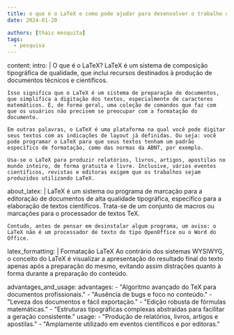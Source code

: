 ```yaml
---
title: o que é o LaTeX e como pode ajudar para desenvolver o trabalho de conclusao de curso (TCC)
date: 2024-01-20

authors: [thais mesquita]
tags:
  - pesquisa
---
```

content:
  intro: |
    O que é o LaTeX?
    LaTeX é um sistema de composição tipográfica de qualidade, que inclui recursos destinados à produção de documentos técnicos e científicos.

    Isso significa que o LaTeX é um sistema de preparação de documentos, que simplifica a digitação dos textos, especialmente de caracteres matemáticos. É, de forma geral, uma coleção de comandos que faz com que os usuários não precisem se preocupar com a formatação do documento.

    Em outras palavras, o LaTeX é uma plataforma na qual você pode digitar seus textos com as indicações de layout já definidas. Ou seja: você pode programar o LaTeX para que seus textos tenham um padrão específico de formatação, como das normas da ABNT, por exemplo.

    Usa-se o LaTeX para produzir relatórios, livros, artigos, apostilas no mundo inteiro, de forma gratuita e livre. Inclusive, vários eventos científicos, revistas e editoras exigem que os trabalhos sejam produzidos utilizando LaTeX.

  about_latex: |
    LaTeX é um sistema ou programa de marcação para a editoração de documentos de alta qualidade tipográfica, específico para a elaboração de textos científicos. Trata-se de um conjunto de macros ou marcações para o processador de textos TeX.

    Contudo, antes de pensar em desinstalar algum programa, um aviso: o LaTeX não é um processador de texto do tipo OpenOffice ou o Word do Office.

  latex_formatting: |
    Formatação LaTeX
    Ao contrário dos sistemas WYSIWYG, o conceito do LaTeX é visualizar a apresentação do resultado final do texto apenas após a preparação do mesmo, evitando assim distrações quanto à forma durante a preparação do conteúdo.

  advantages_and_usage:
    advantages:
      - "Algoritmo avançado do TeX para documentos profissionais."
      - "Ausência de bugs e foco no conteúdo."
      - "Leveza dos documentos e fácil exportação."
      - "Edição robusta de fórmulas matemáticas."
      - "Estruturas tipográficas complexas abstraídas para facilitar a geração consistente."
    usage:
      - "Produção de relatórios, livros, artigos e apostilas."
      - "Amplamente utilizado em eventos científicos e por editoras."
